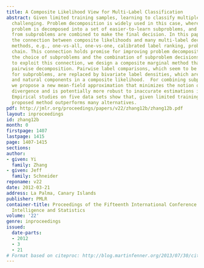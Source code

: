 ```yaml
---
title: A Composite Likelihood View for Multi-Label Classification
abstract: Given limited training samples, learning to classify multiple labels is
  challenging. Problem decomposition is widely used in this case, where the original
  problem is decomposed into a set of easier-to-learn subproblems, and predictions
  from subproblems are combined to make the final decision. In this paper we show
  the connection between composite likelihoods and many multi-label decomposition
  methods, e.g., one-vs-all, one-vs-one, calibrated label ranking, probabilistic classifier
  chain. This connection holds promise for improving problem decomposition in both
  the choice of subproblems and the combination of subproblem decisions. As an attempt
  to exploit this connection, we design a composite marginal method that improves
  pairwise decomposition. Pairwise label comparisons, which seem to be a natural choice
  for subproblems, are replaced by bivariate label densities, which are more informative
  and natural components in a composite likelihood.  For combining subproblem decisions,
  we propose a new mean-field approximation that minimizes the notion of composite
  divergence and is potentially more robust to inaccurate estimations in subproblems.
  Empirical studies on five data sets show that, given limited training samples, the
  proposed method outperforms many alternatives.
pdf: http://jmlr.org/proceedings/papers/v22/zhang12b/zhang12b.pdf
layout: inproceedings
id: zhang12b
month: 0
firstpage: 1407
lastpage: 1415
page: 1407-1415
sections: 
author:
- given: Yi
  family: Zhang
- given: Jeff
  family: Schneider
reponame: v22
date: 2012-03-21
address: La Palma, Canary Islands
publisher: PMLR
container-title: Proceedings of the Fifteenth International Conference on Artificial
  Intelligence and Statistics
volume: '22'
genre: inproceedings
issued:
  date-parts:
  - 2012
  - 3
  - 21
# Format based on citeproc: http://blog.martinfenner.org/2013/07/30/citeproc-yaml-for-bibliographies/
---
```


